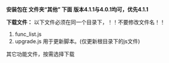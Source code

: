 **安装包在 文件夹“其他” 下面** 
**版本4.1.1与4.0.1均可，优先4.1.1**

 **下载文件：**
以下文件必须在同一个目录下，！！不要修改文件名！！
1. func_list.js    
2. upgrade.js      用于更新脚本。(仅更新根目录下的js文件)

其它功能文件，按需选择下载